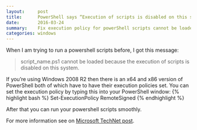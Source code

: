 ```yaml
---
layout:     post
title:      PowerShell says “Execution of scripts is disabled on this system.”
date:       2016-03-24
summary:    Fix execution policy for powerShell scripts cannot be loaded because the execution of scripts is disabled on this system. 
categories: windows
---
```

When I am trying to run a powershell scripts before, I got this message:
> script_name.ps1 cannot be loaded because the execution of scripts is disabled on this system.

If you’re using Windows 2008 R2 then there is an x64 and x86 version of PowerShell both of which have to have their execution policies set. You can set the execution policy by typing this into your PowerShell window:
{% highlight bash %}
Set-ExecutionPolicy RemoteSigned
{% endhighlight %}

After that you can run your powershell scripts smoothly.

For more information see on [Microsoft TechNet post](https://technet.microsoft.com/en-us/library/ee176961.aspx).


